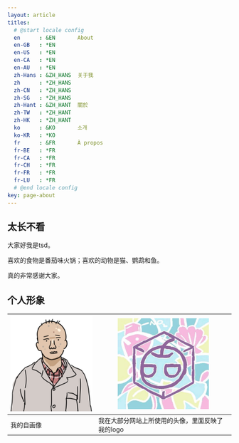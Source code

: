 ```yaml
---
layout: article
titles:
  # @start locale config
  en      : &EN       About
  en-GB   : *EN
  en-US   : *EN
  en-CA   : *EN
  en-AU   : *EN
  zh-Hans : &ZH_HANS  关于我
  zh      : *ZH_HANS
  zh-CN   : *ZH_HANS
  zh-SG   : *ZH_HANS
  zh-Hant : &ZH_HANT  關於
  zh-TW   : *ZH_HANT
  zh-HK   : *ZH_HANT
  ko      : &KO       소개
  ko-KR   : *KO
  fr      : &FR       À propos
  fr-BE   : *FR
  fr-CA   : *FR
  fr-CH   : *FR
  fr-FR   : *FR
  fr-LU   : *FR
  # @end locale config
key: page-about
---
```


## 太长不看

大家好我是tsd。

喜欢的食物是番茄味火锅；喜欢的动物是猫、鹦鹉和鱼。

真的非常感谢大家。

## 个人形象

| <img src="/pic/myphoto.jpg" style="zoom:25%;" /> | <img src="/pic/head.jpg" style="zoom:32%;" />    |
| ------------------------------------------------ | ------------------------------------------------ |
| 我的自画像                                       | 我在大部分网站上所使用的头像，里面反映了我的logo |



